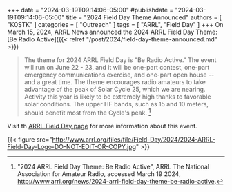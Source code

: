 +++
date = "2024-03-19T09:14:06-05:00"
#publishdate = "2024-03-19T09:14:06-05:00"
title = "2024 Field Day Theme Announced"
authors = [ "K0STK" ]
categories = [ "Outreach" ]
tags = [ "ARRL", "Field Day" ]
+++
On March 15, 2024, ARRL News announced the 2024 ARRL Field Day Theme:
[Be Radio Active]({{< relref "/post/2024/field-day-theme-announced.md" >}})
<!--more-->

>The theme for 2024 ARRL Field Day is "Be Radio Active." The event
>will run on June 22 - 23, and it will be one-part contest, one-part
>emergency communications exercise, and one-part open house -- and a
>great time. The theme encourages radio amateurs to take advantage of
>the peak of Solar Cycle 25, which we are nearing. Activity this year is
>likely to be extremely high thanks to favorable solar conditions. The
>upper HF bands, such as 15 and 10 meters, should benefit most from the
>Cycle's peak. [^1]

[^1]: "2024 ARRL Field Day Theme: Be Radio Active", ARRL The National Association for Amateur Radio, accessed March 19 2024, http://www.arrl.org/news/2024-arrl-field-day-theme-be-radio-active.

Visit th
[ARRL Field Day page](https://arrl.org/field-day-theme-announced.md)
for more information about this event.

{{< figure src="http://www.arrl.org/files/file/Field-Day/2024/2024-ARRL-Field-Day-Logo-DO-NOT-EDIT-OR-COPY.jpg" >}}
